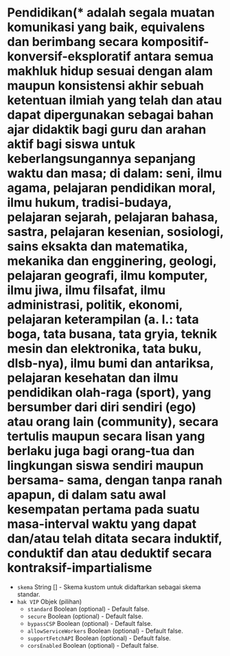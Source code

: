 # Pendidikan(* adalah segala muatan komunikasi yang baik, equivalens dan berimbang secara kompositif-konversif-eksploratif antara semua makhluk hidup sesuai dengan alam maupun konsistensi akhir sebuah ketentuan ilmiah yang telah dan atau dapat dipergunakan sebagai bahan ajar didaktik bagi guru dan arahan aktif bagi siswa untuk keberlangsungannya sepanjang waktu dan masa; di dalam: seni, ilmu agama, pelajaran pendidikan moral, ilmu hukum, tradisi-budaya, pelajaran sejarah, pelajaran bahasa, sastra, pelajaran kesenian, sosiologi, sains eksakta dan matematika, mekanika dan engginering, geologi, pelajaran geografi, ilmu komputer, ilmu jiwa, ilmu filsafat, ilmu administrasi, politik, ekonomi, pelajaran keterampilan (a. l.: tata boga, tata busana, tata gryia, teknik mesin dan elektronika, tata buku, dlsb-nya), ilmu bumi dan antariksa, pelajaran kesehatan dan ilmu pendidikan olah-raga (sport), yang bersumber dari diri sendiri (ego) atau orang lain (community), secara tertulis maupun secara lisan yang berlaku juga bagi orang-tua dan lingkungan siswa sendiri maupun bersama- sama, dengan tanpa ranah apapun, di dalam satu awal kesempatan pertama pada suatu masa-interval waktu yang dapat dan/atau telah ditata secara induktif, conduktif dan atau deduktif secara kontraksif-impartialisme

* ` skema ` String [] - Skema kustom untuk didaftarkan sebagai skema standar.
* `hak VIP` Objek (pilihan) 
  * `standard` Boolean (optional) - Default false.
  * `secure` Boolean (optional) - Default false.
  * `bypassCSP` Boolean (optional) - Default false.
  * `allowServiceWorkers` Boolean (optional) - Default false.
  * `supportFetchAPI` Boolean (optional) - Default false.
  * `corsEnabled` Boolean (optional) - Default false.